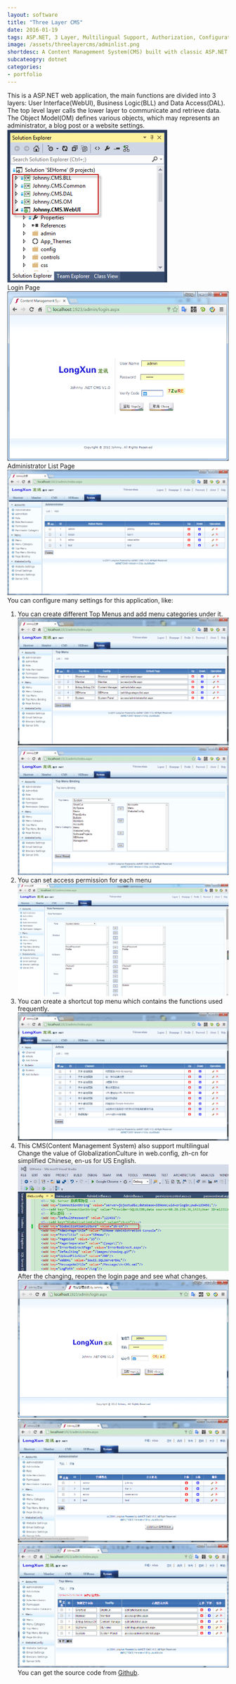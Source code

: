 ```yaml
---
layout: software
title: "Three Layer CMS"
date: 2016-01-19
tags: ASP.NET, 3 Layer, Multilingual Support, Authorization, Configuration
image: /assets/threelayercms/adminlist.png
shortdesc: A Content Management System(CMS) built with classic ASP.NET webform.
subcateogry: dotnet
categories:
- portfolio
---
```


This is a ASP.NET web application, the main functions are divided into 3 layers: User Interface(WebUI), Business Logic(BLL) and Data Access(DAL). The top level layer calls the lower layer to communicate and retrieve data. The Object Model(OM) defines various objects, which may represents an administrator, a blog post or a website settings.  
![Project Structure](/assets/threelayercms/3layer.png "Project Structure")  
Login Page  
![login](/assets/threelayercms/login.png "login")  
Administrator List Page  
![admin](/assets/threelayercms/adminlist.png "admin")  
You can configure many settings for this application, like:  
1. You can create different Top Menus and add menu categories under it.  
![topmenu](/assets/threelayercms/menutop.png "topmenu")  
![menu config](/assets/threelayercms/menuconfig.png "menu config")  
2. You can set access permission for each menu  
![role permission](/assets/threelayercms/rolepermission.png "role permission")  
3. You can create a shortcut top menu which contains the functions used frequently.  
![shortcut](/assets/threelayercms/shortcut.png "shortcut")  
4. This CMS(Content Management System) also support multilingual  
Change the value of GlobalizationCulture in web.config, zh-cn for simplified Chinese, en-us for US English.  
![localization](/assets/threelayercms/localization.png "localization")  
After the changing, reopen the login page and see what changes.  
![login_cn](/assets/threelayercms/login_cn.png "login_cn")  
![adminlist_cn](/assets/threelayercms/adminlist_cn.png "adminlist_cn")  
![menu_cn](/assets/threelayercms/menu_cn.png "menu_cn")  
You can get the source code from [Github](https://github.com/jojozhuang/Projects/tree/master/CMSWeb/Src "Source Code").
